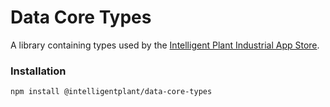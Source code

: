 # Data Core Types

A library containing types used by the [Intelligent Plant Industrial App Store](https://appstore.intelligentplant.com).

### Installation

`npm install @intelligentplant/data-core-types`
